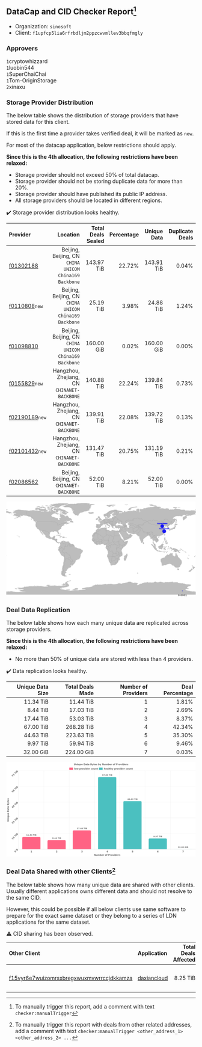 ## DataCap and CID Checker Report[^1]
 - Organization: `sinosoft`
 - Client: `f1upfcp5lia6rfrbdljm2ppzcwvmllev3bbqfmgly`
### Approvers
`1`cryptowhizzard<br/>`1`luobin544<br/>`1`SuperChaiChai<br/>`1`Tom-OriginStorage<br/>`2`xinaxu

### Storage Provider Distribution
The below table shows the distribution of storage providers that have stored data for this client.

If this is the first time a provider takes verified deal, it will be marked as `new`.

For most of the datacap application, below restrictions should apply.

**Since this is the 4th allocation, the following restrictions have been relaxed:**
 - Storage provider should not exceed 50% of total datacap.
 - Storage provider should not be storing duplicate data for more than 20%.
 - Storage provider should have published its public IP address.
 - All storage providers should be located in different regions.

✔️ Storage provider distribution looks healthy.

| Provider                                                    |                                                  Location | Total Deals Sealed | Percentage | Unique Data | Duplicate Deals |
| :---------------------------------------------------------- | --------------------------------------------------------: | -----------------: | ---------: | ----------: | --------------: |
| [f01302188](https://filfox.info/en/address/f01302188)       | Beijing, Beijing, CN<br/>`CHINA UNICOM China169 Backbone` |         143.97 TiB |     22.72% |  143.91 TiB |           0.04% |
| [f0110808](https://filfox.info/en/address/f0110808)`new`    | Beijing, Beijing, CN<br/>`CHINA UNICOM China169 Backbone` |          25.19 TiB |      3.98% |   24.88 TiB |           1.24% |
| [f01098810](https://filfox.info/en/address/f01098810)       | Beijing, Beijing, CN<br/>`CHINA UNICOM China169 Backbone` |         160.00 GiB |      0.02% |  160.00 GiB |           0.00% |
| [f0155829](https://filfox.info/en/address/f0155829)`new`    |            Hangzhou, Zhejiang, CN<br/>`CHINANET-BACKBONE` |         140.88 TiB |     22.24% |  139.84 TiB |           0.73% |
| [f02190189](https://filfox.info/en/address/f02190189)`new`  |            Hangzhou, Zhejiang, CN<br/>`CHINANET-BACKBONE` |         139.91 TiB |     22.08% |  139.72 TiB |           0.13% |
| [f02101432](https://filfox.info/en/address/f02101432)`new`  |            Hangzhou, Zhejiang, CN<br/>`CHINANET-BACKBONE` |         131.47 TiB |     20.75% |  131.19 TiB |           0.21% |
| [f02086562](https://filfox.info/en/address/f02086562)       |              Beijing, Beijing, CN<br/>`CHINANET-BACKBONE` |          52.00 TiB |      8.21% |   52.00 TiB |           0.00% |

<img src="https://raw.githubusercontent.com/data-preservation-programs/filplus-checker-assets/main/filecoin-project/filecoin-plus-large-datasets/issues/1366/1687842501768.png"/>

### Deal Data Replication
The below table shows how each many unique data are replicated across storage providers.


**Since this is the 4th allocation, the following restrictions have been relaxed:**
- No more than 50% of unique data are stored with less than 4 providers.

✔️ Data replication looks healthy.

| Unique Data Size | Total Deals Made | Number of Providers | Deal Percentage |
| ---------------: | ---------------: | ------------------: | --------------: |
|        11.34 TiB |        11.44 TiB |                   1 |           1.81% |
|         8.44 TiB |        17.03 TiB |                   2 |           2.69% |
|        17.44 TiB |        53.03 TiB |                   3 |           8.37% |
|        67.00 TiB |       268.28 TiB |                   4 |          42.34% |
|        44.63 TiB |       223.63 TiB |                   5 |          35.30% |
|         9.97 TiB |        59.94 TiB |                   6 |           9.46% |
|        32.00 GiB |       224.00 GiB |                   7 |           0.03% |

<img src="https://raw.githubusercontent.com/data-preservation-programs/filplus-checker-assets/main/filecoin-project/filecoin-plus-large-datasets/issues/1366/1687842502529.png"/>

### Deal Data Shared with other Clients[^3]
The below table shows how many unique data are shared with other clients.
Usually different applications owns different data and should not resolve to the same CID.

However, this could be possible if all below clients use same software to prepare for the exact same dataset or they belong to a series of LDN applications for the same dataset.

⚠️ CID sharing has been observed.

| Other Client                                                                                                          | Application                                                                                 | Total Deals Affected | Unique CIDs | Approvers                                                             |
| :-------------------------------------------------------------------------------------------------------------------- | :------------------------------------------------------------------------------------------ | -------------------: | ----------: | :-------------------------------------------------------------------- |
| [f15vyr6e7wuizomrsxbregxwuxmvwrrccjdkkamza](https://filfox.info/en/address/f15vyr6e7wuizomrsxbregxwuxmvwrrccjdkkamza) | [daxiancloud](https://github.com/filecoin-project/filecoin-plus-large-datasets/issues/1346) |             8.25 TiB |         263 | `1`cryptowhizzard<br/>`1`luobin544<br/>`1`SuperChaiChai<br/>`1`xinaxu |

[^1]: To manually trigger this report, add a comment with text `checker:manualTrigger`

[^2]: Deals from those addresses are combined into this report as they are specified with `checker:manualTrigger`

[^3]: To manually trigger this report with deals from other related addresses, add a comment with text `checker:manualTrigger <other_address_1> <other_address_2> ...`
